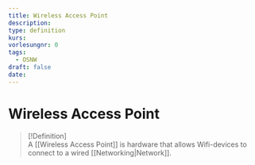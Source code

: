 ```yaml
---
title: Wireless Access Point
description: 
type: definition
kurs: 
vorlesungnr: 0
tags:
  - OSNW
draft: false
date:
---
```


# Wireless Access Point

> [!Definition]  
> A [[Wireless Access Point]] is hardware that allows Wifi-devices to connect to a wired [[Networking|Network]].